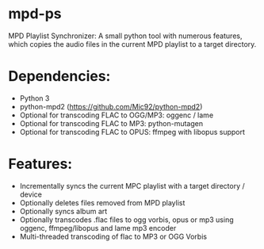 # mpd-ps
MPD Playlist Synchronizer: A small python tool with numerous features, which copies the audio files in the current MPD playlist to a target directory. 

Dependencies:
=============
- Python 3
- python-mpd2 (https://github.com/Mic92/python-mpd2)
- Optional for transcoding FLAC to OGG/MP3: oggenc / lame
- Optional for transcoding FLAC to MP3: python-mutagen
- Optional for transcoding FLAC to OPUS: ffmpeg with libopus support

Features:
============
- Incrementally syncs the current MPC playlist with a target directory / device
- Optionally deletes files removed from MPD playlist
- Optionally syncs album art
- Optionally transcodes .flac files to ogg vorbis, opus or mp3 using oggenc, ffmpeg/libopus and lame mp3 encoder
- Multi-threaded transcoding of flac to MP3 or OGG Vorbis 

